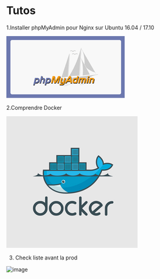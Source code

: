 # Tutos

1.Installer phpMyAdmin pour Nginx sur Ubuntu 16.04 / 17.10

![image](phpmyadmin.png)

2.Comprendre Docker

![image](docker.jpg)

3. Check liste avant la prod

![image](/check/checkListePreProd.png)

